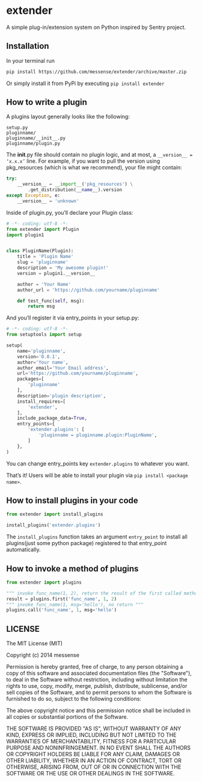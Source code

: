 extender
========

A simple plug-in/extension system on Python inspired by Sentry project.

## Installation
In your terminal run

```bash
pip install https://github.com/messense/extender/archive/master.zip
```

Or simply install it from PyPi by executing `pip install extender`

## How to write a plugin

A plugins layout generally looks like the following:

    setup.py
    pluginname/
    pluginname/__init__.py
    pluginname/plugin.py

The __init__.py file should contain no plugin logic, and at most, a `__version__ = ‘x.x.x’` line.
For example, if you want to pull the version using pkg_resources (which is what we recommend), your file might contain:

```python
try:
    __version__ = __import__('pkg_resources') \
        .get_distribution(__name__).version
except Exception, e:
    __version__ = 'unknown'
```

Inside of plugin.py, you’ll declare your Plugin class:

```python
# -*- coding: utf-8 -*-
from extender import Plugin
import plugin1


class PluginName(Plugin):
    title = 'Plugin Name'
    slug = 'pluginname'
    description = 'My awesome plugin!'
    version = plugin1.__version__

    author = 'Your Name'
    author_url = 'https://github.com/yourname/pluginname'

    def test_func(self, msg):
        return msg
```

And you’ll register it via entry_points in your setup.py:

```python
# -*- coding: utf-8 -*-
from setuptools import setup

setup(
    name='pluginname',
    version='0.0.1',
    author='Your name',
    author_email='Your Email address',
    url='https://github.com/yourname/pluginname',
    packages=[
        'pluginname'
    ],
    description='plugin description',
    install_requires=[
        'extender',
    ],
    include_package_data=True,
    entry_points={
        'extender.plugins': [
            'pluginname = pluginname.plugin:PluginName',
        ]
    },
)
```

You can change entry_points key `extender.plugins` to whatever you want.

That’s it! Users will be able to install your plugin via `pip install <package name>`.

## How to install plugins in your code

```python
from extender import install_plugins

install_plugins('extender.plugins')
```

The `install_plugins` function takes an argument `entry_point` to install all plugins(just some python package)
registered to that entry_point automatically.

## How to invoke a method of plugins

```python
from extender import plugins

""" invoke func_name(1, 2), return the result of the first called method """
result = plugins.first('func_name', 1, 2)
""" invoke func_name(1, msg='hello'), no return """
plugins.call('func_name', 1, msg='hello')
```

## LICENSE

The MIT License (MIT)

Copyright (c) 2014 messense

Permission is hereby granted, free of charge, to any person obtaining a copy
of this software and associated documentation files (the "Software"), to deal
in the Software without restriction, including without limitation the rights
to use, copy, modify, merge, publish, distribute, sublicense, and/or sell
copies of the Software, and to permit persons to whom the Software is
furnished to do so, subject to the following conditions:

The above copyright notice and this permission notice shall be included in all
copies or substantial portions of the Software.

THE SOFTWARE IS PROVIDED "AS IS", WITHOUT WARRANTY OF ANY KIND, EXPRESS OR
IMPLIED, INCLUDING BUT NOT LIMITED TO THE WARRANTIES OF MERCHANTABILITY,
FITNESS FOR A PARTICULAR PURPOSE AND NONINFRINGEMENT. IN NO EVENT SHALL THE
AUTHORS OR COPYRIGHT HOLDERS BE LIABLE FOR ANY CLAIM, DAMAGES OR OTHER
LIABILITY, WHETHER IN AN ACTION OF CONTRACT, TORT OR OTHERWISE, ARISING FROM,
OUT OF OR IN CONNECTION WITH THE SOFTWARE OR THE USE OR OTHER DEALINGS IN THE
SOFTWARE.

